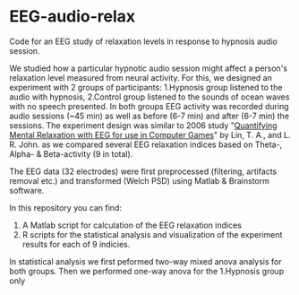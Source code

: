 # EEG-audio-relax
Code for an EEG study of relaxation levels in response to hypnosis audio session.

We studied how a particular hypnotic audio session might affect a person's relaxation level measured from neural activity.
For this, we designed an experiment with 2 groups of participants: 1.Hypnosis group listened to the audio with hypnosis, 2.Control group listened to the sounds of ocean waves with no speech presented. In both groups EEG activity was recorded during audio sessions (~45 min) as well as before (6-7 min) and after (6-7 min) the sessions. The experiment design was similar to 2006 study "[Quantifying Mental Relaxation with EEG for use in Computer Games](https://citeseerx.ist.psu.edu/viewdoc/download?doi=10.1.1.512.5161&rep=rep1&type=pdf)" by Lin, T. A., and L. R. John. as we compared several EEG relaxation indices based on Theta-, Alpha- & Beta-activity (9 in total).

The EEG data (32 electrodes) were first preprocessed (filtering, artifacts removal etc.) and transformed (Welch PSD) using Matlab & Brainstorm software.

In this repository you can find:
1. A Matlab script for calculation of the EEG relaxation indices
2. R scripts for the statistical analysis and visualization of the experiment results for each of 9 indicies.

In statistical analysis we first peformed two-way mixed anova analysis for both groups. Then we performed one-way anova for the 1.Hypnosis group only
